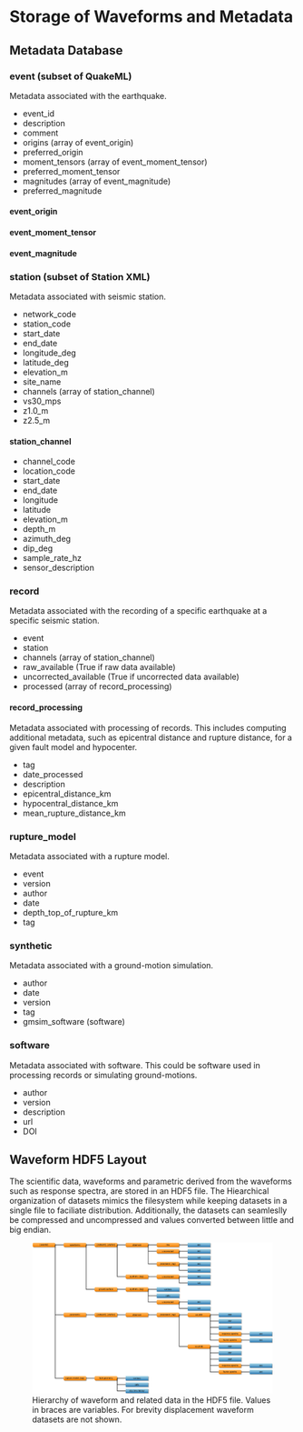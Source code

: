 # Storage of Waveforms and Metadata

## Metadata Database

### event (subset of QuakeML)

Metadata associated with the earthquake.

  * event_id
  * description
  * comment
  * origins (array of event_origin)
  * preferred_origin
  * moment_tensors (array of event_moment_tensor)
  * preferred_moment_tensor
  * magnitudes (array of event_magnitude)
  * preferred_magnitude

#### event_origin

#### event_moment_tensor

#### event_magnitude

### station (subset of Station XML)

Metadata associated with seismic station.

  * network_code
  * station_code
  * start_date
  * end_date
  * longitude_deg
  * latitude_deg
  * elevation_m
  * site_name
  * channels (array of station_channel)
  * vs30_mps
  * z1.0_m
  * z2.5_m

#### station_channel

  * channel_code
  * location_code
  * start_date
  * end_date
  * longitude
  * latitude
  * elevation_m
  * depth_m
  * azimuth_deg
  * dip_deg
  * sample_rate_hz
  * sensor_description

### record

Metadata associated with the recording of a specific earthquake at a
specific seismic station.

  * event
  * station
  * channels (array of station_channel)
  * raw_available (True if raw data available)
  * uncorrected_available (True if uncorrected data available)
  * processed (array of record_processing)

#### record_processing

Metadata associated with processing of records. This includes
computing additional metadata, such as epicentral distance and rupture
distance, for a given fault model and hypocenter.

  * tag
  * date_processed
  * description
  * epicentral_distance_km
  * hypocentral_distance_km
  * mean_rupture_distance_km

### rupture_model

Metadata associated with a rupture model.

  * event
  * version
  * author
  * date
  * depth_top_of_rupture_km
  * tag

### synthetic

Metadata associated with a ground-motion simulation.

  * author
  * date
  * version
  * tag
  * gmsim_software (software)

### software

Metadata associated with software. This could be software used in
processing records or simulating ground-motions.

  * author
  * version
  * description
  * url
  * DOI

## Waveform HDF5 Layout

The scientific data, waveforms and parametric derived from the
waveforms such as response spectra, are stored in an HDF5 file. The
Hiearchical organization of datasets mimics the filesystem while
keeping datasets in a single file to faciliate
distribution. Additionally, the datasets can seamleslly be compressed
and uncompressed and values converted between little and big endian.

<figure>
<img width="1200px" src="figs/hdf5_layout.png" alt="HDF5 file
hierarchy"/>
<figcaption>Hierarchy of waveform and related data in the
HDF5 file. Values in braces are variables. For brevity displacement
waveform datasets are not shown.</figcaption>
</figure>

